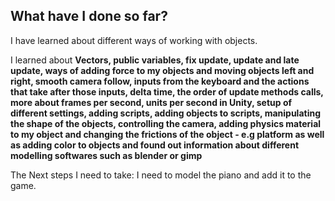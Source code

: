## What have I done so far? 

I have learned about different ways of working with objects. 

I learned about **Vectors, public variables, fix update, update and late update, ways of adding force to my objects and moving objects left and right, smooth camera follow, inputs from the keyboard and the actions that take after those inputs, delta time, the order of update methods calls, more about frames per second, units per second in Unity, setup of different settings, adding scripts, adding objects to scripts, manipulating the shape of the objects, controlling the camera, adding physics material to my object and changing the frictions of the object - e.g platform as well as adding color to objects and found out information about different modelling softwares such as blender or gimp**

The Next steps I need to take: I need to model the piano and add it to the game. 



